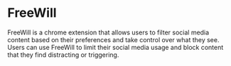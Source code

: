 # FreeWill
FreeWill is a chrome extension that allows users to filter social media content based on their preferences and take control over what they see. Users can use FreeWill to limit their social media usage and block content that they find distracting or triggering.
